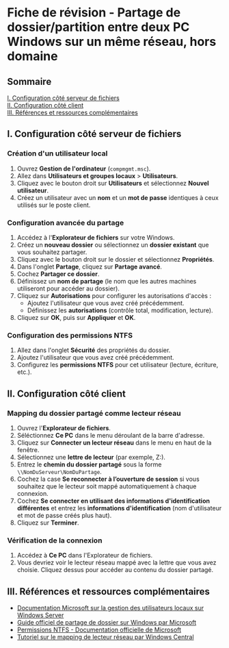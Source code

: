 # Fiche de révision - Partage de dossier/partition entre deux PC Windows sur un même réseau, hors domaine

## Sommaire
[I. Configuration côté serveur de fichiers](#i.-configuration-côté-serveur-de-fichiers)  
[II. Configuration côté client](#ii.-configuration-côté-client)  
[III. Références et ressources complémentaires](#iii.-références-et-ressources-complémentaires)  

## I. Configuration côté serveur de fichiers

### Création d'un utilisateur local
1. Ouvrez **Gestion de l'ordinateur** (`compmgmt.msc`).
2. Allez dans **Utilisateurs et groupes locaux** > **Utilisateurs**.
3. Cliquez avec le bouton droit sur **Utilisateurs** et sélectionnez **Nouvel utilisateur**.
4. Créez un utilisateur avec un **nom** et un **mot de passe** identiques à ceux utilisés sur le poste client.

### Configuration avancée du partage
1. Accédez à l'**Explorateur de fichiers** sur votre Windows.
2. Créez un **nouveau dossier** ou sélectionnez un **dossier existant** que vous souhaitez partager.
3. Cliquez avec le bouton droit sur le dossier et sélectionnez **Propriétés**.
4. Dans l'onglet **Partage**, cliquez sur **Partage avancé**.
5. Cochez **Partager ce dossier**.
6. Définissez un **nom de partage** (le nom que les autres machines utiliseront pour accéder au dossier).
7. Cliquez sur **Autorisations** pour configurer les autorisations d'accès :
   - Ajoutez l'utilisateur que vous avez créé précédemment.
   - Définissez les **autorisations** (contrôle total, modification, lecture).
8. Cliquez sur **OK**, puis sur **Appliquer** et **OK**.

### Configuration des permissions NTFS
1. Allez dans l'onglet **Sécurité** des propriétés du dossier.
2. Ajoutez l'utilisateur que vous avez créé précédemment.
3. Configurez les **permissions NTFS** pour cet utilisateur (lecture, écriture, etc.).

## II. Configuration côté client

### Mapping du dossier partagé comme lecteur réseau
1. Ouvrez l'**Explorateur de fichiers**.
2. Séléctionnez **Ce PC** dans le menu déroulant de la barre d'adresse.
3. Cliquez sur **Connecter un lecteur réseau** dans le menu en haut de la fenêtre.
4. Sélectionnez une **lettre de lecteur** (par exemple, Z:).
5. Entrez le **chemin du dossier partagé** sous la forme `\\NomDuServeur\NomDuPartage`.
6. Cochez la case **Se reconnecter à l’ouverture de session** si vous souhaitez que le lecteur soit mappé automatiquement à chaque connexion.
7. Cochez **Se connecter en utilisant des informations d'identification différentes** et entrez les **informations d'identification** (nom d'utilisateur et mot de passe créés plus haut).
8. Cliquez sur **Terminer**.

### Vérification de la connexion
1. Accédez à **Ce PC** dans l'Explorateur de fichiers.
2. Vous devriez voir le lecteur réseau mappé avec la lettre que vous avez choisie. Cliquez dessus pour accéder au contenu du dossier partagé.

## III. Références et ressources complémentaires
- [Documentation Microsoft sur la gestion des utilisateurs locaux sur Windows Server](https://docs.microsoft.com/fr-fr/windows-server/identity/local-users-and-groups)
- [Guide officiel de partage de dossier sur Windows par Microsoft](https://support.microsoft.com/fr-fr/windows/partager-des-fichiers-et-des-dossiers-dans-l-explorateur-de-fichiers-1fe099e9-4000-448e-8d65-bb8c7b8856de)
- [Permissions NTFS - Documentation officielle de Microsoft](https://docs.microsoft.com/fr-fr/windows/security/identity-protection/access-control/ntfs-permissions)
- [Tutoriel sur le mapping de lecteur réseau par Windows Central](https://www.windowscentral.com/how-map-network-drive-windows-10)

